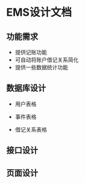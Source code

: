 # EMS设计文档

## 功能需求
- 提供记账功能
- 可自动将账户借记关系简化
- 提供一些数据统计功能

## 数据库设计
- 用户表格

- 事件表格

- 借记关系表格

## 接口设计

## 页面设计

